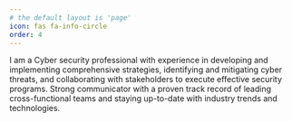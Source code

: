 ```yaml
---
# the default layout is 'page'
icon: fas fa-info-circle
order: 4
---
```


I am a Cyber security professional with experience in developing and implementing comprehensive strategies, identifying and mitigating cyber threats, and collaborating with stakeholders to execute effective security programs. Strong communicator with a proven track record of leading cross-functional teams and staying up-to-date with industry trends and technologies.
